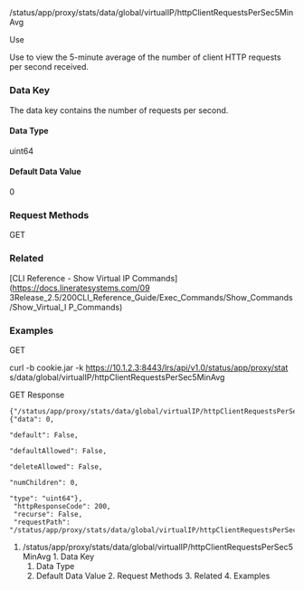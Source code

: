 ##
/status/app/proxy/stats/data/global/virtualIP/httpClientRequestsPerSec5MinAvg

Use

Use to view the 5-minute average of the number of client HTTP requests per
second received.

### Data Key

The data key contains the number of requests per second.

#### Data Type

uint64

#### Default Data Value

0

### Request Methods

GET

### Related

[CLI Reference - Show Virtual IP Commands](https://docs.lineratesystems.com/09
3Release_2.5/200CLI_Reference_Guide/Exec_Commands/Show_Commands/Show_Virtual_I
P_Commands)

### Examples

GET

curl -b cookie.jar -k https://10.1.2.3:8443/lrs/api/v1.0/status/app/proxy/stat
s/data/global/virtualIP/httpClientRequestsPerSec5MinAvg

GET Response

    
    {"/status/app/proxy/stats/data/global/virtualIP/httpClientRequestsPerSec5MinAvg": {"data": 0,
                                                                                        "default": False,
                                                                                        "defaultAllowed": False,
                                                                                        "deleteAllowed": False,
                                                                                        "numChildren": 0,
                                                                                        "type": "uint64"},
     "httpResponseCode": 200,
     "recurse": False,
     "requestPath": "/status/app/proxy/stats/data/global/virtualIP/httpClientRequestsPerSec5MinAvg"}
    

  1. /status/app/proxy/stats/data/global/virtualIP/httpClientRequestsPerSec5MinAvg
    1. Data Key
      1. Data Type
      2. Default Data Value
    2. Request Methods
    3. Related
    4. Examples


